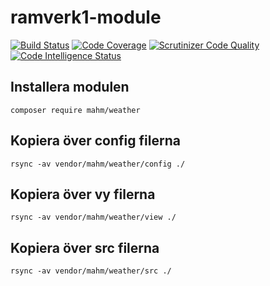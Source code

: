 # ramverk1-module
[![Build Status](https://travis-ci.org/mahm17/ramverk1-module.svg?branch=master)](https://travis-ci.org/mahm17/ramverk1-module)
[![Code Coverage](https://scrutinizer-ci.com/g/mahm17/ramverk1-module/badges/coverage.png?b=master)](https://scrutinizer-ci.com/g/mahm17/ramverk1-module/?branch=master)
[![Scrutinizer Code Quality](https://scrutinizer-ci.com/g/mahm17/ramverk1-module/badges/quality-score.png?b=master)](https://scrutinizer-ci.com/g/mahm17/ramverk1-module/?branch=master)
[![Code Intelligence Status](https://scrutinizer-ci.com/g/mahm17/ramverk1-module/badges/code-intelligence.svg?b=master)](https://scrutinizer-ci.com/code-intelligence)

Installera modulen
--------------------
```
composer require mahm/weather
```

Kopiera över config filerna
-----------
```
rsync -av vendor/mahm/weather/config ./
```

Kopiera över vy filerna
------------
```
rsync -av vendor/mahm/weather/view ./
```

Kopiera över src filerna
------------
```
rsync -av vendor/mahm/weather/src ./
```
